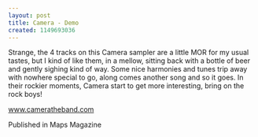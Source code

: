 ```yaml
---
layout: post
title: Camera - Demo
created: 1149693036
---
```

Strange, the 4 tracks on this Camera sampler are a little MOR for my usual tastes, but I kind of like them, in a mellow, sitting back with a bottle of beer and gently sighing kind of way. Some nice harmonies and tunes trip away with nowhere special to go, along comes another song and so it goes. In their rockier moments, Camera start to get more interesting, bring on the rock boys!

<a href='http://www.cameratheband.com' target='_blank'>www.cameratheband.com</a>


Published in Maps Magazine
